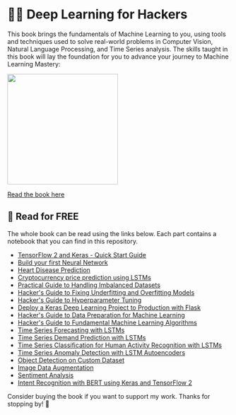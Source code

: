 # 🐱‍💻 Deep Learning for Hackers

This book brings the fundamentals of Machine Learning to you, using tools and techniques used to solve real-world problems in Computer Vision, Natural Language Processing, and Time Series analysis. The skills taught in this book will lay the foundation for you to advance your journey to Machine Learning Mastery:

<a href="http://bit.ly/Hackers-Guide-to-Machine-Learning-with-Python" target="_blank">
  <img src="https://raw.githubusercontent.com/curiousily/Deep-Learning-For-Hackers/master/.github/book-cover.png" width="250">
</a>

<a href="http://bit.ly/Hackers-Guide-to-Machine-Learning-with-Python" target="_blank">Read the book here</a>

## 📖 Read for FREE

The whole book can be read using the links below. Each part contains a notebook that you can find in this repository.

- [TensorFlow 2 and Keras - Quick Start Guide](https://www.curiousily.com/posts/tensorflow-2-and-keras-quick-start-guide/)
- [Build your first Neural Network](https://www.curiousily.com/posts/build-your-first-neural-network-in-tensorflow-2/)
- [Heart Disease Prediction](https://www.curiousily.com/posts/heart-disease-prediction-in-tensorflow-2/)
- [Cryptocurrency price prediction using LSTMs](https://www.curiousily.com/posts/cryptocurrency-price-prediction-in-tensorflow-2/)
- [Practical Guide to Handling Imbalanced Datasets](https://www.curiousily.com/posts/practical-guide-to-handling-imbalanced-datasets/)
- [Hacker's Guide to Fixing Underfitting and Overfitting Models](https://www.curiousily.com/posts/hackers-guide-to-fixing-underfitting-and-overfitting-models/)
- [Hacker's Guide to Hyperparameter Tuning](https://www.curiousily.com/posts/hackers-guide-to-hyperparameter-tuning/)
- [Deploy a Keras Deep Learning Project to Production with Flask](https://www.curiousily.com/posts/deploy-keras-deep-learning-project-to-production-with-flask/)
- [Hacker's Guide to Data Preparation for Machine Learning](https://www.curiousily.com/posts/hackers-guide-to-data-preparation-for-machine-learning/)
- [Hacker's Guide to Fundamental Machine Learning Algorithms](https://www.curiousily.com/posts/hackers-guide-to-fundamental-machine-learning-algorithms/)
- [Time Series Forecasting with LSTMs](https://www.curiousily.com/posts/time-series-forecasting-with-lstms-using-tensorflow-2-and-keras-in-python/)
- [Time Series Demand Prediction with LSTMs](https://www.curiousily.com/posts/demand-prediction-with-lstms-using-tensorflow-2-and-keras-in-python/)
- [Time Series Classification for Human Activity Recognition with LSTMs](https://www.curiousily.com/posts/time-series-classification-for-human-activity-recognition-with-lstms-in-keras/)
- [Time Series Anomaly Detection with LSTM Autoencoders](https://www.curiousily.com/posts/anomaly-detection-in-time-series-with-lstms-using-keras-in-python/)
- [Object Detection on Custom Dataset](https://www.curiousily.com/posts/object-detection-on-custom-dataset-with-tensorflow-2-and-keras-using-python/)
- [Image Data Augmentation](https://www.curiousily.com/posts/image-data-augmentation-for-tensorflow-2-keras-and-pytorch-with-albumentations-in-python/)
- [Sentiment Analysis](https://www.curiousily.com/posts/sentiment-analysis-with-tensorflow-2-and-keras-using-python/)
- [Intent Recognition with BERT using Keras and TensorFlow 2](https://www.curiousily.com/posts/intent-recognition-with-bert-using-keras-and-tensorflow-2/)

Consider buying the book if you want to support my work. Thanks for stopping by! 🤗

